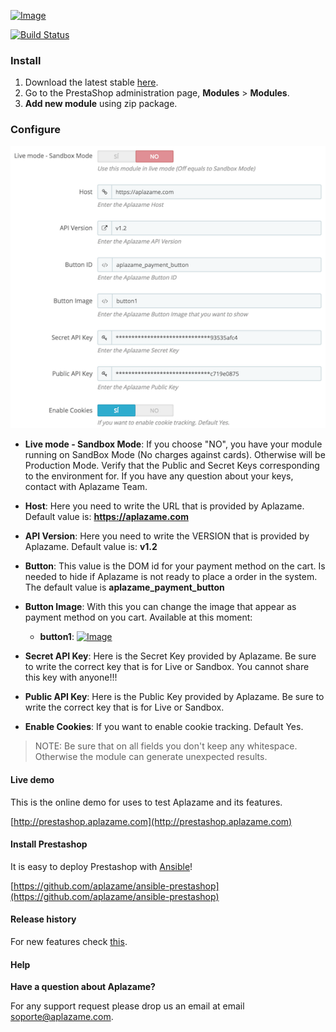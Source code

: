[ ![Image](https://aplazame.com/static/img/banners/banner-728-white.png "Aplazame") ](https://aplazame.com "Aplazame")

[![Build Status](http://drone.aplazame.com/api/badge/github.com/aplazame/prestashop/status.svg?branch=master)](http://drone.aplazame.com/github.com/aplazame/prestashop)

### Install

1. Download the latest stable [here](https://s3.eu-central-1.amazonaws.com/aplazame/modules/prestashop/latest.zip).
2. Go to the PrestaShop administration page, **Modules** > **Modules**.
3. **Add new module** using zip package.

### Configure 

![config](docs/config.png)

- **Live mode - Sandbox Mode**: If you choose "NO", you have your module running on SandBox Mode (No charges against cards). Otherwise will be Production Mode. Verify that the Public and Secret Keys corresponding to the environment for. If you have any question about your keys, contact with Aplazame Team.
- **Host**: Here you need to write the URL that is provided by Aplazame. Default value is: **https://aplazame.com**
- **API Version**: Here you need to write the VERSION that is provided by Aplazame. Default value is: **v1.2**
- **Button**: This value is the DOM id for your payment method on the cart. Is needed to hide if Aplazame is not ready to place a order in the system. The default value is **aplazame_payment_button**
- **Button Image**: With this you can change the image that appear as payment method on you cart. Available at this moment:
    - **button1**:  [ ![Image](https://aplazame.com/static/img/buttons/button1.png "Aplazame") ](https://aplazame.com "Aplazame")


- **Secret API Key**: Here is the Secret Key provided by Aplazame. Be sure to write the correct key that is for Live or Sandbox. You cannot share this key with anyone!!!
- **Public API Key**: Here is the Public Key provided by Aplazame. Be sure to write the correct key that is for Live or Sandbox. 
- **Enable Cookies**: If you want to enable cookie tracking. Default Yes. 

> NOTE: Be sure that on all fields you don't keep any whitespace. Otherwise the module can generate unexpected results. 


#### Live demo

This is the online demo for uses to test Aplazame and its features. 

[http://prestashop.aplazame.com](http://prestashop.aplazame.com)


#### Install Prestashop

It is easy to deploy Prestashop with [Ansible](http://www.ansible.com/home)!

[https://github.com/aplazame/ansible-prestashop](https://github.com/aplazame/ansible-prestashop)


#### Release history

For new features check [this](HISTORY.md).


#### Help

**Have a question about Aplazame?**

For any support request please drop us an email at email soporte@aplazame.com.
